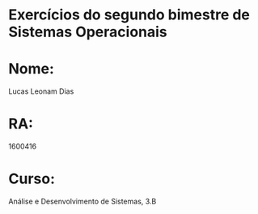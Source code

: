 # Exercícios do segundo bimestre de Sistemas Operacionais
# Nome:
Lucas Leonam Dias
# RA:
1600416
# Curso:
Análise e Desenvolvimento de Sistemas, 3.B
